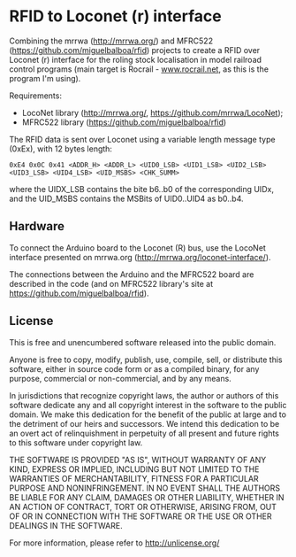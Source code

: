 <h1><a id="user-content-rfid2ln" class="anchor" href="#rfid2ln" aria-hidden="true"><span class="octicon octicon-link"></span></a>RFID to Loconet (r) interface</h1>

Combining the mrrwa (http://mrrwa.org/) and MFRC522 (https://github.com/miguelbalboa/rfid) projects to create a RFID over Loconet (r) interface for the roling stock localisation in model railroad control programs (main target is Rocrail - www.rocrail.net, as this is the program I'm using).

Requirements:
- LocoNet library (http://mrrwa.org/, https://github.com/mrrwa/LocoNet);
- MFRC522 library (https://github.com/miguelbalboa/rfid)

The RFID data is sent over Loconet using a variable length message type (0xEx), with 12 bytes length:

`
0xE4 0x0C 0x41 <ADDR_H> <ADDR_L> <UID0_LSB> <UID1_LSB> <UID2_LSB> <UID3_LSB> <UID4_LSB> <UID_MSBS> <CHK_SUMM>
`

where the UIDX_LSB contains the bite b6..b0 of the corresponding UIDx, and the UID_MSBS contains the MSBits of 
UID0..UID4 as b0..b4.

<a name="hardware"></a>
<h2><a id="hardware" class="anchor" href="#hardware" aria-hidden="true"><span class="octicon octicon-link"></span></a>Hardware</h2>

To connect the Arduino board to the Loconet (R) bus, use the LocoNet interface presented on mrrwa.org (http://mrrwa.org/loconet-interface/).

The connections between the Arduino and the MFRC522 board are described in the code (and on MFRC522 library's site  at https://github.com/miguelbalboa/rfid).

<a name="user-content-license"></a>
<h2><a id="user-content-license" class="anchor" href="#license" aria-hidden="true"><span class="octicon octicon-link"></span></a>License</h2>

This is free and unencumbered software released into the public domain.

Anyone is free to copy, modify, publish, use, compile, sell, or distribute this software, either in source code form or as a compiled binary, for any purpose, commercial or non-commercial, and by any means.

In jurisdictions that recognize copyright laws, the author or authors of this software dedicate any and all copyright interest in the software to the public domain. We make this dedication for the benefit of the public at large and to the detriment of our heirs and successors. We intend this dedication to be an overt act of relinquishment in perpetuity of all present and future rights to this software under copyright law.

THE SOFTWARE IS PROVIDED "AS IS", WITHOUT WARRANTY OF ANY KIND, EXPRESS OR IMPLIED, INCLUDING BUT NOT LIMITED TO THE WARRANTIES OF MERCHANTABILITY, FITNESS FOR A PARTICULAR PURPOSE AND NONINFRINGEMENT. IN NO EVENT SHALL THE AUTHORS BE LIABLE FOR ANY CLAIM, DAMAGES OR OTHER LIABILITY, WHETHER IN AN ACTION OF CONTRACT, TORT OR OTHERWISE, ARISING FROM, OUT OF OR IN CONNECTION WITH THE SOFTWARE OR THE USE OR OTHER DEALINGS IN THE SOFTWARE.

For more information, please refer to http://unlicense.org/
